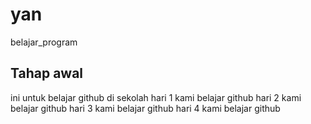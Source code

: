 # yan

belajar_program

## Tahap awal
ini untuk belajar github di sekolah
hari 1 kami belajar github
hari 2 kami belajar github
hari 3 kami belajar github
hari 4 kami belajar github